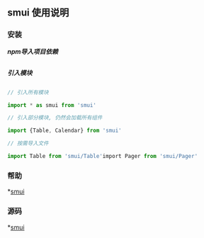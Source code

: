 ## smui 使用说明

### 安装

***npm导入项目依赖***

```shcd myprojectnpm install smui -s -d

```

***引入模块***

```js

// 引入所有模块

import * as smui from 'smui'

// 引入部分模块, 仍然会加载所有组件

import {Table, Calendar} from 'smui'

// 按需导入文件

import Table from 'smui/Table'import Pager from 'smui/Pager'

```

### 帮助

*[smui](http://image.uc.cn/s/uae/g/2p/smui/index.html#!/demo/Conduct)

### 源码

*[smui](http://image.uc.cn/s/uae/g/2p/smui/index.html#!/demo/Conduct)


